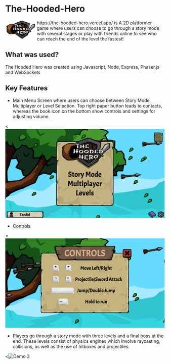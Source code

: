 # The-Hooded-Hero

<img align="left" src="https://github.com/Tandid/The-Hooded-Hero-V2/blob/playScene/public/assets/logo2.png" width=100px> 
https://the-hooded-hero.vercel.app/ is A 2D platformer game where users can choose to go through a story mode with several stages or play with friends online to see who can reach the end of the level the fastest!
<br/>

## What was used?

The Hooded Hero was created using Javascript, Node, Express, Phaser.js and WebSockets

## Key Features

-   Main Menu Screen where users can choose between Story Mode, Multiplayer or Level Selection. Top right paper button leads to contacts, whereas the book icon on the bottom show controls and settings for adjusting volume.

<![Demo 1](https://github.com/Tandid/The-Hooded-Hero-V2/blob/playScene/public/assets/main_menu.png)

-   Controls

<![Demo 2](https://github.com/Tandid/The-Hooded-Hero-V2/blob/playScene/public/assets/controls.png)

-   Players go through a story mode with three levels and a final boss at the end. These levels consist of physics engines which involve raycasting, collisions, as well as the use of hitboxes and projectiles.

<![Demo 3](https://github.com/Tandid/The-Hooded-Hero-V2/blob/playScene/public/assets/hoodedhero.gif)

